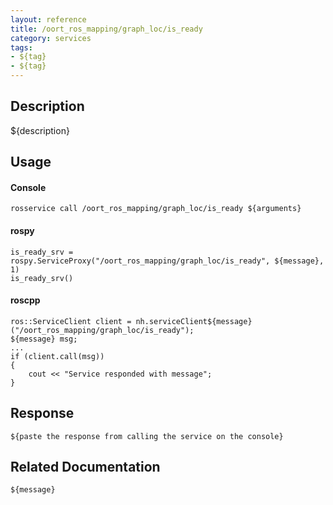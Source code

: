```yaml
---
layout: reference
title: /oort_ros_mapping/graph_loc/is_ready
category: services
tags: 
- ${tag} 
- ${tag}
---
```


## Description
${description}

## Usage
#### Console
```
rosservice call /oort_ros_mapping/graph_loc/is_ready ${arguments}
```

#### rospy
```
is_ready_srv = rospy.ServiceProxy("/oort_ros_mapping/graph_loc/is_ready", ${message}, 1)
is_ready_srv()
```

#### roscpp
```
ros::ServiceClient client = nh.serviceClient${message}("/oort_ros_mapping/graph_loc/is_ready");
${message} msg;
...
if (client.call(msg))
{
    cout << "Service responded with message";
}
```

## Response
```
${paste the response from calling the service on the console}
```

## Related Documentation
``${message}``